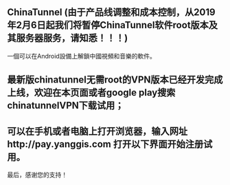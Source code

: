 ## ChinaTunnel (由于产品线调整和成本控制，从2019年2月6日起我们将暂停ChinaTunnel软件root版本及其服务器服务，请知悉！！！)

一個可以在Android設備上解鎖中國視頻和音樂的軟件。

## 最新版chinatunnel无需root的VPN版本已经开发完成上线，欢迎在本页面或者google play搜索chinatunnelVPN下载试用；

## 可以在手机或者电脑上打开浏览器，输入网址http://pay.yanggis.com   打开以下界面开始注册试用。

最后，感谢您的支持！
